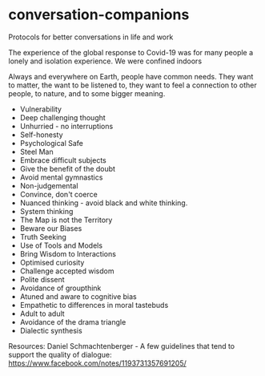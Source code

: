# conversation-companions
Protocols for better conversations in life and work

The experience of the global response to Covid-19 was for many people a lonely and isolation experience. We were confined indoors

Always and everywhere on Earth, people have common needs. They want to matter, the want to be listened to, they want to feel a connection to other people, to nature, and to some bigger meaning.

* Vulnerability
* Deep challenging thought
* Unhurried - no interruptions
* Self-honesty
* Psychological Safe
* Steel Man
* Embrace difficult subjects
* Give the benefit of the doubt
* Avoid mental gymnastics
* Non-judgemental
* Convince, don't coerce
* Nuanced thinking - avoid black and white thinking.
* System thinking
* The Map is not the Territory
* Beware our Biases
* Truth Seeking
* Use of Tools and Models
* Bring Wisdom to Interactions
* Optimised curiosity
* Challenge accepted wisdom
* Polite dissent
* Avoidance of groupthink
* Atuned and aware to cognitive bias
* Empathetic to differences in moral tastebuds
* Adult to adult
* Avoidance of the drama triangle
* Dialectic synthesis




Resources:
Daniel Schmachtenberger - A few guidelines that tend to support the quality of dialogue: https://www.facebook.com/notes/1193731357691205/
